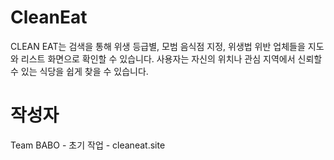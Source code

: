 # CleanEat
 CLEAN EAT는 검색을 통해 위생 등급별, 모범 음식점 지정, 위생법 위반 업체들을 지도와 리스트 화면으로 확인할 수 있습니다. 사용자는 자신의 위치나 관심 지역에서 신뢰할 수 있는 식당을 쉽게 찾을 수 있습니다.


# 작성자
Team BABO - 초기 작업 - cleaneat.site